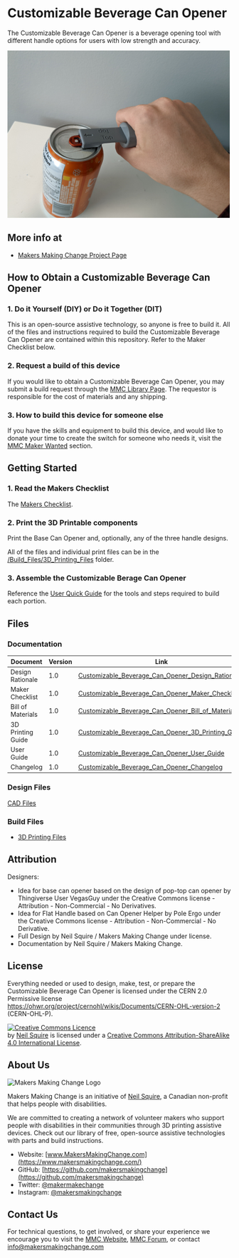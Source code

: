 # Customizable Beverage Can Opener
The Customizable Beverage Can Opener is a beverage opening tool with different handle options for users with low strength and accuracy.

<img src="Photos/Cylindrical_Handle.jpg" width="500" alt="Picture of Customizable Beverage Can Opener.">

## More info at
- [Makers Making Change Project Page](https://makersmakingchange.com/project/customizable-beverage-can-opener/)

## How to Obtain a Customizable Beverage Can Opener
### 1. Do it Yourself (DIY) or Do it Together (DIT)

This is an open-source assistive technology, so anyone is free to build it. All of the files and instructions required to build the Customizable Beverage Can Opener are contained within this repository. Refer to the Maker Checklist below.

### 2. Request a build of this device

If you would like to obtain a Customizable Beverage Can Opener, you may submit a build request through the [MMC Library Page](https://makersmakingchange.com/project/customizable-beverage-can-opener). The requestor is responsible for the cost of materials and any shipping.

### 3. How to build this device for someone else

If you have the skills and equipment to build this device, and would like to donate your time to create the switch for someone who needs it, visit the [MMC Maker Wanted](https://makersmakingchange.com/maker-wanted/) section.


## Getting Started

### 1. Read the Makers Checklist

The [Makers Checklist](Documentation/Customizable_Beverage_Can_Opener_Maker_Checklist_v1.0.pdf).

### 2. Print the 3D Printable components

Print the Base Can Opener and, optionally, any of the three handle designs.

All of the files and individual print files can be in the [/Build_Files/3D_Printing_Files](/Build_Files/3D_Printing_Files) folder.

### 3. Assemble the Customizable Berage Can Opener

Reference the [User Quick Guide](Documentation/Customizable_Beverage_Can_Opener_User_Guide_v1.0.pdf) for the tools and steps required to build each portion.

## Files
### Documentation
| Document             | Version | Link |
|----------------------|---------|------|
| Design Rationale     | 1.0     | [Customizable_Beverage_Can_Opener_Design_Rationale](/Documentation/Customizable_Beverage_Can_Opener_Design_Rationale_v1.0.pdf)     |
| Maker Checklist      | 1.0     | [Customizable_Beverage_Can_Opener_Maker_Checklist](/Documentation/Customizable_Beverage_Can_Opener_Maker_Checklist_v1.0.pdf)     |
| Bill of Materials    | 1.0     | [Customizable_Beverage_Can_Opener_Bill_of_Materials](/Documentation/Customizable_Beverage_Can_Opener_BOM_v1.0.csv)     |
| 3D Printing Guide    | 1.0     | [Customizable_Beverage_Can_Opener_3D_Printing_Guide](/Documentation/Customizable_Beverage_Can_Opener_3D_Print_Guide_v1.0.pdf)     |
| User Guide           | 1.0     | [Customizable_Beverage_Can_Opener_User_Guide](/Documentation/Customizable_Beverage_Can_Opener_User_Guide_v1.0.pdf)    |
| Changelog            | 1.0     | [Customizable_Beverage_Can_Opener_Changelog](/Documentation/Customizable_Beverage_Can_Opener_Changelog_v1.0.pdf)     |

### Design Files
[CAD Files](/Design_Files)

### Build Files
 - [3D Printing Files](/Build_Files/3D_Printing_Files)

## Attribution
Designers:
 - Idea for base can opener based on the design of pop-top can opener by Thingiverse User VegasGuy under the Creative Commons license - Attribution - Non-Commercial - No Derivatives.
 - Idea for Flat Handle based on Can Opener Helper by Pole Ergo under the Creative Commons license - Attribution - Non-Commercial - No Derivative.
 - Full Design by Neil Squire / Makers Making Change under license.
 - Documentation by Neil Squire / Makers Making Change.




## License
Everything needed or used to design, make, test, or prepare the Customizable Beverage Can Opener is licensed under the CERN 2.0 Permissive license <https://ohwr.org/project/cernohl/wikis/Documents/CERN-OHL-version-2> (CERN-OHL-P). 


<a rel="license" href="http://creativecommons.org/licenses/by-sa/4.0/"><img alt="Creative Commons Licence" style="border-width:0" src="https://i.creativecommons.org/l/by-sa/4.0/88x31.png" /></a><br /><span xmlns:dct="http://purl.org/dc/terms/" property="dct:title"><Device-Name></span> by <a xmlns:cc="http://creativecommons.org/ns#" href="www.makersmakingchange.com" property="cc:attributionName" rel="cc:attributionURL">Neil Squire</a> is licensed under a <a rel="license" href="http://creativecommons.org/licenses/by-sa/4.0/">Creative Commons Attribution-ShareAlike 4.0 International License</a>.



<!-- ABOUT MMC START -->
## About Us
<img src="https://www.makersmakingchange.com/wp-content/uploads/logo/mmc_logo.svg" width="500" alt="Makers Making Change Logo">

Makers Making Change is an initiative of [Neil Squire](https://www.neilsquire.ca/), a Canadian non-profit that helps people with disabilities.

We are committed to creating a network of volunteer makers who support people with disabilities in their communities through 3D printing assistive devices. Check out our library of free, open-source assistive technologies with parts and build instructions.

 - Website: [www.MakersMakingChange.com](https://www.makersmakingchange.com/)
 - GitHub: [https://github.com/makersmakingchange](https://github.com/makersmakingchange)
 - Twitter: [@makermakechange](https://twitter.com/makermakechange)
 - Instagram: [@makersmakingchange](https://www.instagram.com/makersmakingchange)



## Contact Us

For technical questions, to get involved, or share your experience we encourage you to visit the [MMC Website](https://www.makersmakingchange.com/), [MMC Forum](https://makersmakingchange.com/forum), or contact info@makersmakingchange.com
<!-- ABOUT MMC END -->
